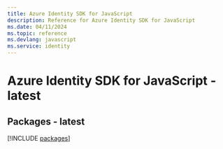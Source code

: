 ```yaml
---
title: Azure Identity SDK for JavaScript
description: Reference for Azure Identity SDK for JavaScript
ms.date: 04/11/2024
ms.topic: reference
ms.devlang: javascript
ms.service: identity
---
```

# Azure Identity SDK for JavaScript - latest
## Packages - latest
[!INCLUDE [packages](identity-index.md)]